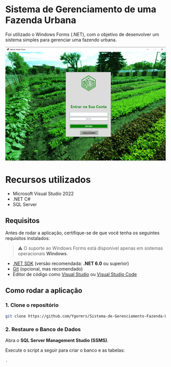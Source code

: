 # Sistema de Gerenciamento de uma Fazenda Urbana

Foi utilizado o Windows Forms (.NET), com o objetivo de desenvolver um sistema simples para gerenciar uma fazendo urbana.

<img src = "https://github.com/Ygormrs/Sistema-de-Gerenciamento-Fazenda-Urbana/blob/main/SistemaGerenciamentoFazendaUrbana/Resources/TelaMenu.png" alt = "Menu">

# Recursos utilizados

- Microsoft Visual Studio 2022
- .NET C#
- SQL Server

## Requisitos

Antes de rodar a aplicação, certifique-se de que você tenha os seguintes requisitos instalados:

> ⚠️ O suporte ao Windows Forms está disponível apenas em sistemas operacionais **Windows**.

- [.NET SDK](https://dotnet.microsoft.com/en-us/download) (versão recomendada: **.NET 6.0** ou superior)
- [Git](https://git-scm.com/) (opcional, mas recomendado)
- Editor de código como [Visual Studio](https://visualstudio.microsoft.com/) ou [Visual Studio Code](https://code.visualstudio.com/)

## Como rodar a aplicação

### 1. Clone o repositório

```bash
git clone https://github.com/Ygormrs/Sistema-de-Gerenciamento-Fazenda-Urbana.git
```

### 2. Restaure o Banco de Dados

Abra o **SQL Server Management Studio (SSMS)**.

Execute o script a seguir para criar o banco e as tabelas:

```sql
.
```
